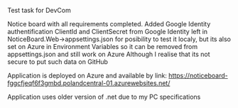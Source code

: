 Test task for DevCom

Notice board with all requirements completed. Added Google Identity authentification
ClientId and ClientSecret from Google Identity left in NoticeBoard.Web->appsettings.json for posibility to test it localy, but its also set on Azure in Environment Variables so it can be removed from appsettings.json and still work on Azure
Although I realise that its not secure to put such data on GitHub

Application is deployed on Azure and available by link: https://noticeboard-fggcfjeqf6f3gmbd.polandcentral-01.azurewebsites.net/

Application uses older version of .net due to my PC specifications
